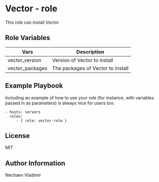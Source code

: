 Vector - role
=========

This role can install Vector

Role Variables
--------------

|Vars | Description|
|------|----------------|
|vector_version| Version of Vector to install|
|vector_packages| The packages of Vector to install|

Example Playbook
----------------

Including an example of how to use your role (for instance, with variables passed in as parameters) is always nice for users too:

    - hosts: servers
      roles:
         - { role: vector-role }

License
-------

MIT

Author Information
------------------

Nechaev Vladimir
